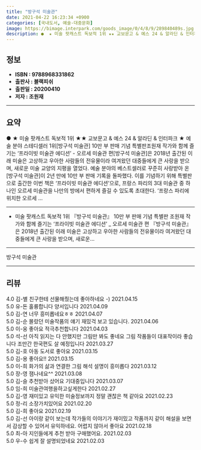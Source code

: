 ```yaml
---
title: "방구석 미술관"
date: 2021-04-22 16:23:34 +0900
categories: [국내도서, 예술-대중문화]
image: https://bimage.interpark.com/goods_image/0/4/8/9/289840489s.jpg
description: ●  ★ 미술 팟캐스트 독보적 1위 ★★ 교보문고 & 예스 24 & 알라딘 & 인터파크 ★  예술 분야 스테디셀러 1위[방구석 미술관] 10만 부 판매 기념 특별판조원재 작가와 함께 즐기는 ‘프라이빗 미술관 에디션’ - 오르세 미술관 편[방구석 미술관]은 2018년 출간된 이래 미술은 고상하고 우아한 사
---
```


## **정보**

- **ISBN : 9788968331862**
- **출판사 : 블랙피쉬**
- **출판일 : 20200410**
- **저자 : 조원재**

------



## **요약**

●  ★ 미술 팟캐스트 독보적 1위 ★★ 교보문고 & 예스 24 & 알라딘 & 인터파크 ★  예술 분야 스테디셀러 1위[방구석 미술관] 10만 부 판매 기념 특별판조원재 작가와 함께 즐기는 ‘프라이빗 미술관 에디션’ - 오르세 미술관 편[방구석 미술관]은 2018년 출간된 이래 미술은 고상하고 우아한 사람들의 전유물이라 여겨왔던 대중들에게 큰 사랑을 받으며, 새로운 미술 교양의 지평을 열었다. 예술 분야의 베스트셀러로 꾸준히 사랑받아 온 [방구석 미술관]이 2년 만에 10만 부 판매 기록을 돌파했다. 이를 기념하기 위해 특별판으로 출간한 이번 책은 ‘프라이빗 미술관 에디션’으로, 프랑스 파리의 3대 미술관 중 하나인 오르세 미술관을 나만의 방에서 편하게 즐길 수 있도록 초대한다.  ‘프랑스 파리에 위치한 오르세 ...

------

* 미술 팟캐스트 독보적 1위 &#x0D;&#x0D;『방구석 미술관』 10만 부 판매 기념 특별판&#x0D;조원재 작가와 함께 즐기는 ‘프라이빗 미술관 에디션’ _ 오르세 미술관 편&#x0D;&#x0D;『방구석 미술관』은 2018년 출간된 이래 미술은 고상하고 우아한 사람들의 전유물이라 여겨왔던 대중들에게 큰 사랑을 받으며, 새로운... 

------


방구석 미술관 

------


## **리뷰** 

4.0 김-별 친구한테 선물해줬는데 좋아하네요 -) 2021.04.15 <br/>5.0 유-돈 훌륭합니다 양서입니다 2021.04.09 <br/>5.0 김-연 너무 흥미롭네요ㅎㅎ 2021.04.07 <br/>5.0 김-순 몰랐던 미술작품의 얘기 재밌걱 보고 있습니다. 2021.04.06 <br/>5.0 이-웅 좋아요 적극추천합니다  2021.04.03 <br/>5.0 석-선 아직 읽지는 다 안했지만 그림만 봐도 좋네요
그림 작품들이 대표작이라 좋습니다
조만간 한국편도 살 예정입니다 2021.03.27 <br/>5.0 김-호 아동 도서로 좋아요 2021.03.15 <br/>5.0 김-용 좋아요!! 2021.03.15 <br/>5.0 이-희 화가의 삶과 연결한 그림 해석 설명이 흥미롭다 2021.03.12 <br/>5.0 장-영 잼나네요^^ 2021.03.08 <br/>5.0 김-슬 추천받아 샀어요 기대중입니다 2021.03.07 <br/>5.0 임-희 미술관여행을하고싶게한다 2021.02.27 <br/>5.0 김-영 재미있고 유익한 미술정보까지 정말 괜찮은 책 같아요 2021.02.23 <br/>5.0 정-리 소장가치있어요 2021.02.20 <br/>5.0 김-희 좋아요 2021.02.19 <br/>5.0 김-선 아이랑 같이 보는데 작가들의 이야기가 재이밌고 작품까지 같이 해설을 보면서 감상할 수 있어서 유익하네요. 어렵지 않아서 좋아요 2021.02.18 <br/>5.0 최-아 지인들에게 추천 받아 구매했어요.  2021.02.03 <br/>5.0 우-수 쉽게 잘 설명되었네요 2021.02.03 <br/>